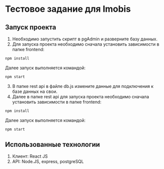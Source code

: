 # Тестовое задание для Imobis
## Запуск проекта
1. Необходимо запустить скрипт в pgAdmin и разверните базу данных.
2. Для запуска проекта необходимо сначала установить зависимости в папке frontend:

```bash
npm install
```

Далее запуск выполняется командой:

```bash
npm start
```

3. В папке rest api в файле db.js измените данные для подключения к базе данных на свои.
4. Далее в папке rest api для запуска проекта необходимо сначала установить зависимости в папке frontend:

```bash
npm install

```

Далее запуск выполняется командой:

```bash
npm start
```

## Использованные технологии

1. Клиент: React JS
2. API: Node.JS, express, postgreSQL
